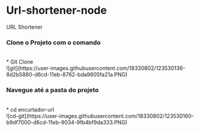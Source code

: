 # Url-shortener-node
URL Shortener

### Clone o Projeto com o comando 
</br>
* Git Clone
</br> 
![git](https://user-images.githubusercontent.com/18330802/123530136-8d2b5880-d6cd-11eb-8762-bda9805fa21a.PNG)

### Navegue até a pasta do projeto
</br>
* cd encurtador-url
</br>
![cd-git](https://user-images.githubusercontent.com/18330802/123530160-b9df7000-d6cd-11eb-9034-9fb4bf9da333.PNG)
